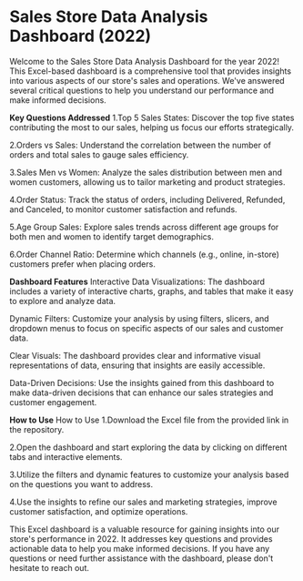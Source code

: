 # Sales Store Data Analysis Dashboard (2022)
Welcome to the Sales Store Data Analysis Dashboard for the year 2022! This Excel-based dashboard is a comprehensive tool that provides insights into various aspects of our store's sales and operations. We've answered several critical questions to help you understand our performance and make informed decisions.

**Key Questions Addressed**
1.Top 5 Sales States: Discover the top five states contributing the most to our sales, helping us focus our efforts strategically.

2.Orders vs Sales: Understand the correlation between the number of orders and total sales to gauge sales efficiency.

3.Sales Men vs Women: Analyze the sales distribution between men and women customers, allowing us to tailor marketing and product strategies.

4.Order Status: Track the status of orders, including Delivered, Refunded, and Canceled, to monitor customer satisfaction and refunds.

5.Age Group Sales: Explore sales trends across different age groups for both men and women to identify target demographics.

6.Order Channel Ratio: Determine which channels (e.g., online, in-store) customers prefer when placing orders.

**Dashboard Features**
Interactive Data Visualizations: The dashboard includes a variety of interactive charts, graphs, and tables that make it easy to explore and analyze data.

Dynamic Filters: Customize your analysis by using filters, slicers, and dropdown menus to focus on specific aspects of our sales and customer data.

Clear Visuals: The dashboard provides clear and informative visual representations of data, ensuring that insights are easily accessible.

Data-Driven Decisions: Use the insights gained from this dashboard to make data-driven decisions that can enhance our sales strategies and customer engagement.

**How to Use**
How to Use
1.Download the Excel file from the provided link in the repository.

2.Open the dashboard and start exploring the data by clicking on different tabs and interactive elements.

3.Utilize the filters and dynamic features to customize your analysis based on the questions you want to address.

4.Use the insights to refine our sales and marketing strategies, improve customer satisfaction, and optimize operations.

This Excel dashboard is a valuable resource for gaining insights into our store's performance in 2022. It addresses key questions and provides actionable data to help you make informed decisions. If you have any questions or need further assistance with the dashboard, please don't hesitate to reach out.
